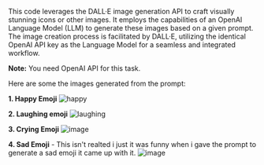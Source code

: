 
This code leverages the DALL·E image generation API to craft visually stunning icons or other images. It employs the capabilities of an OpenAI Language Model (LLM) to generate these images based on a given prompt. The image creation process is facilitated by DALL·E, utilizing the identical OpenAI API key as the Language Model for a seamless and integrated workflow.

**Note:** You need OpenAI API for this task.  

Here are some the images generated from the prompt:

**1. Happy Emoji**
![happy](https://github.com/rahulsharma00/CringeMasterIcons/assets/89294054/16290a5c-f233-4b16-a88b-534be3ae0972)

**2. Laughing emoji**
![laughing](https://github.com/rahulsharma00/CringeMasterIcons/assets/89294054/2a217fda-19b9-4692-bd00-e6034396e611)

**3. Crying Emoji**
![image](https://github.com/rahulsharma00/CringeMasterIcons/assets/89294054/c7a8c48b-d18e-4e03-b806-1edfd343074a)

**4. Sad Emoji** - This isn't realted i just it was funny when i gave the prompt to generate a sad emoji it came up with it. 
![image](https://github.com/rahulsharma00/CringeMasterIcons/assets/89294054/8eeb1c3b-c7fe-42a4-82c2-bcb35c26d00d)

